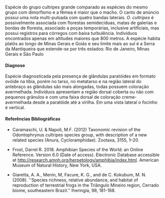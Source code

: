 ﻿Espécie do grupo cultripes grande comparado as espécies do mesmo grupo com dimorfismo e a fêmea é maior que o macho.  O canto de anúncio possui uma nota multi-pulsada com quatro bandas laterais. *O. cultripes* é possivelmente associada com florestas semidecíduas, matas de galerias e bordas de floresta, associado a poças temporárias, inclusive artificiais, mas possui registros para córregos com baixa turbulência.
Indivíduos encontrados apenas em altitudes maiores que 800 metros. A espécie habita platôs ao longo de Minas Gerais e Goiás e seu limite mais ao sul é a Serra da Mantiqueira que estende-se por três estados: Rio de Janeiro, Minas Gerais e São Paulo
#### Diagnose
Espécie diagnosticada pela presença de glândulas paratóides em formato ovóide na tíbia, porém no tarso, no metatarso e na região lateral do antebraço as glândulas são mais alongadas, todas possuem coloração avermelhada. Indivíduos apresentam a região dorsal coberta ou não com pequenos grânulos e com uma faixa dorsal de coloração creme-avermelhada desde a paratóide até a virilha. Em uma vista lateral o focinho é vertical.
#### Referências Bibliográficas
* Caramaschi, U. & Napoli, M.F. (2012) Taxonomic revision of the Odontophrynus cultripes species group, with description of a new related species (Anura, Cycloramphidae). Zootaxa, 3155, 1–20.


* Frost, Darrel R. 2018. Amphibian Species of the World: an Online Reference. Version 6.0 (Date of access). Electronic Database accessible at http://research.amnh.org/herpetology/amphibia/index.html. American Museum of Natural History, New York, USA.


* Giaretta, A. A., Menin, M, Facure, K. G., and de C. Kokubum, M. N. (2008). ''Species richness, relative abundance, and habitat of reproduction of terrestrial frogs in the Triângulo Mineiro region, Cerrado biome, southeastern Brazil.'' Iheringia, 98, 181-188.